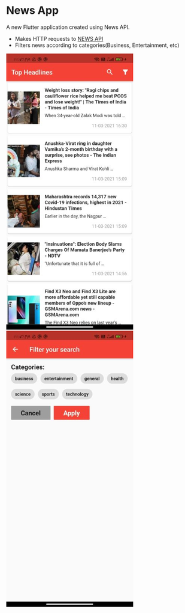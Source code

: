 # News App

A new Flutter application created using News API.
- Makes HTTP requests to <a href='https://newsapi.org/'>NEWS API</a>
- Filters news according to categories(Business, Entertainment, etc)

<img src='readme_images/home_page.jpeg'/>
<img src='readme_images/filter.jpeg'/>
